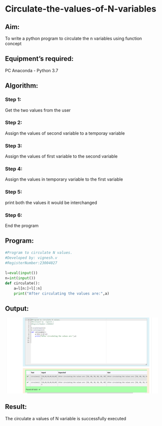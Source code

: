 # Circulate-the-values-of-N-variables
## Aim:
To write a python program to circulate the n variables using function concept
## Equipment’s required:
PC
Anaconda - Python 3.7
## Algorithm: 
### Step 1:
Get the two values from the user 
### Step 2: 
Assign the values of second variable to a temporay variable
### Step 3: 
Assign the values of first variable to the second variable
### Step 4:
Assign the values in temporary variable to the first variable
### Step 5: 
print both the values it would be interchanged
### Step 6: 
End the program
## Program:
```python
#Program to circulate N values.
#Developed by: vignesh.v
#RegisterNumber:23004027

l=eval(input())
n=int(input())
def circulate():
    a=l[n:]+l[:n]
    print("After circulating the values are:",a)
```

## Output:
![output](EX02.png)

## Result:
The circulate a values of N variable is successfully executed